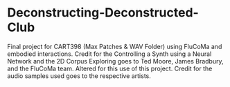 # Deconstructing-Deconstructed-Club
Final project for CART398 (Max Patches &amp; WAV Folder) using FluCoMa and embodied interactions. Credit for the Controlling a Synth using a Neural Network and the 2D Corpus Exploring goes to Ted Moore, James Bradbury, and the FluCoMa team. Altered for this use of this project. Credit for the audio samples used goes to the respective artists.
